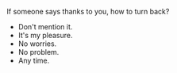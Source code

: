 If someone says thanks to you, how to turn back?

- Don't mention it.
- It's my pleasure.
- No worries.
- No problem.
- Any time.

